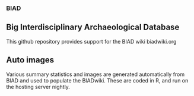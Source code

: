 ### BIAD
## Big Interdisciplinary Archaeological Database
This github repository provides support for the BIAD wiki biadwiki.org 

## Auto images
Various summary statistics and images are generated automatically from BIAD and used to populate the BIADwiki.
These are coded in R, and run on the hosting server nightly.
